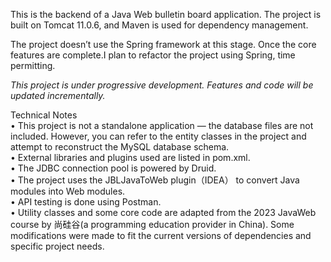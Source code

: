 This is the backend of a Java Web bulletin board application. The project is built on Tomcat 11.0.6, and Maven is used for dependency management. </br>

The project doesn’t use the Spring framework at this stage. Once the core features are complete.I plan to refactor the project using Spring, time permitting.

*This project is under progressive development. Features and code will be updated incrementally.*

 Technical Notes</br>
	•	This project is not a standalone application — the database files are not included. However, you can refer to the entity classes in the project and attempt to reconstruct the MySQL database schema.</br>
	•	External libraries and plugins used are listed in pom.xml.</br>
	•	The JDBC connection pool is powered by Druid.</br>
	•	The project uses the JBLJavaToWeb plugin（IDEA） to convert Java modules into Web modules.</br>
	•	API testing is done using Postman.</br>
	•	Utility classes and some core code are adapted from the 2023 JavaWeb course by  尚硅谷(a programming education provider in China). Some modifications were made to fit the current versions of dependencies and specific project needs.
